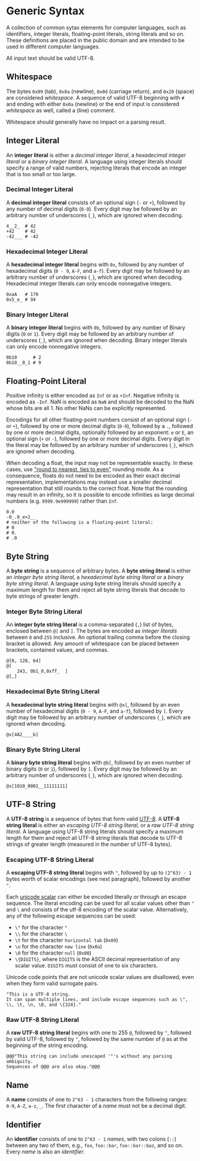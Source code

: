 # Generic Syntax

A collection of common sytax elements for computer languages, such as identifiers, integer literals, floating-point literals, string literals and so on. These definitions are placed in the public domain and are intended to be used in different computer languages.

All input text should be valid UTF-8.

## Whitespace

The bytes `0x09` (tab), `0x0a` (newline), `0x0d` (carriage return), and `0x20` (space) are considered *whitespace*. A sequence of valid UTF-8 beginning with `#` and ending with either `0x0a` (newline) or the end of input is considered *whitespace* as well, called a (line) comment.

Whitespace should generally have no impact on a parsing result.

## Integer Literal

An **integer literal** is either a *decimal integer literal*, a *hexadecimal integer literal* or a *binary integer literal*. A language using integer literals should specify a range of valid numbers, rejecting literals that encode an integer that is too small or too large.

### Decimal Integer Literal

A **decimal integer literal** consists of an optional sign (`-` or `+`), followed by any number of decimal digits (`0-9`). Every digit may be followed by an arbitrary number of underscores (`_`), which are ignored when decoding.

```
4__2_  # 42
+42    # 42
-42___ # -42
```

### Hexadecimal Integer Literal

A **hexadecimal integer literal** begins with `0x`, followed by any number of hexadecimal digits (`0 - 9`, `A-F`, and `a-f`). Every digit may be followed by an arbitrary number of underscores (`_`), which are ignored when decoding. Hexadecimal integer literals can only encode nonnegative integers.

```
0xaA   # 170
0x5_e_ # 94
```

### Binary Integer Literal

A **binary integer literal** begins with `0b`, followed by any number of Binary digits (`0` or `1`). Every digit may be followed by an arbitrary number of underscores (`_`), which are ignored when decoding. Binary integer literals can only encode nonnegative integers.

```
0b10      # 2
0b10__0_1 # 9
```

## Floating-Point Literal

Positive infinity is either encoded as `Inf` or as `+Inf`. Negative infinity is encoded as `-Inf`. NaN is encoded as `NaN` and should be decoded to the NaN whose bits are all 1. No other NaNs can be explicitly represented.

Encodings for all other floating-point numbers consist of an optional sign (`-` or `+`), followed by one or more decimal digits (`0-9`), followed by a `.`, followed by one or more decimal digits, optionally followed by an exponent: `e` or `E`, an optional sign (`+` or `-`), followed by one or more decimal digits. Every digit in the literal may be followed by an arbitrary number of underscores (`_`), which are ignored when decoding.

When decoding a float, the input may not be representable exactly. In these cases, use ["round to nearest, ties to even"](https://en.wikipedia.org/wiki/IEEE_754#Roundings_to_nearest) rounding mode. As a consequence, floats do not need to be encoded as their exact decimal representation, implementations may instead use a smaller decimal representation that still rounds to the correct float. Note that the rounding may result in an infinity, so it is possible to encode infinities as large decimal numbers (e.g. `9999.9e999999`) rather than `Inf`.

```
0.0
-0_.0_e+2__
# neither of the following is a floating-point literal:
# 0
# 0.
# .0
```

## Byte String

A **byte string** is a sequence of arbitrary bytes. A **byte string literal** is either an *integer byte string literal*, a *hexadecimal byte string literal* or a *binary byte string literal*. A language using byte string literals should specify a maximum length for them and reject all byte string literals that decode to byte strings of greater length.

### Integer Byte String Literal

An **integer byte string literal** is a comma-separated (`,`) list of bytes, enclosed between `@[` and `]`. The bytes are encoded as *integer literals* between `0` and `255` inclusive. An optional trailing comma before the closing bracket is allowed. Any amount of whitespace can be placed between brackets, contained values, and commas.

```
@[0, 128, 64]
@[
    243, 0b1_0,0xff_  ]
@[,]
```

### Hexadecimal Byte String Literal

A **hexadecimal byte string literal** begins with `@x[`, followed by an even number of hexadecimal digits (`0 - 9`, `A-F`, and `a-f`), followed by `]`. Every digit may be followed by an arbitrary number of underscores (`_`), which are ignored when decoding.

```
@x[4A2____b]
```

### Binary Byte String Literal

A **binary byte string literal** begins with `@b[`, followed by an even number of binary digits (`0` or `1`), followed by `]`. Every digit may be followed by an arbitrary number of underscores (`_`), which are ignored when decoding.

```
@x[1010_0001__11111111]
```

## UTF-8 String

A **UTF-8 string** is a sequence of bytes that form valid [UTF-8](https://en.wikipedia.org/wiki/UTF-8). A **UTF-8 string literal** is either an *escaping UTF-8 string literal*, or a *raw UTF-8 string literal*. A language using UTF-8 string literals should specify a maximum length for them and reject all UTF-8 string literals that decode to UTF-8 strings of greater length (measured in the number of UTF-8 bytes).

### Escaping UTF-8 String Literal

A **escaping UTF-8 string literal** begins with `"`, followed by up to `(2^63) - 1` bytes worth of scalar encodings (see next paragraph), followed by another `"`.

Each [unicode scalar](http://www.unicode.org/glossary/#unicode_scalar_value) can either be encoded literally or through an escape sequence. The literal encoding can be used for all scalar values other than `"` and `\` and consists of the utf-8 encoding of the scalar value. Alternatively, any of the following escape sequences can be used:

- `\"` for the character `"`
- `\\` for the character `\`
- `\t` for the character `horizontal tab` (`0x09`)
- `\n` for the character `new line` (`0x0a`)
- `\0` for the character `null` (`0x00`)
- `\{DIGITS}`, where `DIGITS` is the ASCII decimal representation of any scalar value. `DIGITS` must consist of one to six characters.

Unicode code points that are not unicode scalar values are disallowed, even when they form valid surrogate pairs.

```
"This is a UTF-8 string.
It can span multiple lines, and include escape sequences such as \", \\, \t, \n, \0, and \{324}."
```

### Raw UTF-8 String Literal

A **raw UTF-8 string literal** begins with one to 255 `@`, followed by `"`, followed by valid UTF-8, followed by `"`, followed by the same number of `@` as at the beginning of the string encoding.

```
@@@"This string can include unescaped '"'s without any parsing ambiguity.
Sequences of @@@ are also okay."@@@
```

## Name

A **name** consists of one to `2^63 - 1` characters from the following ranges: `0-9`, `A-Z`, `a-z`, `_`. The first character of a *name* must not be a decimal digit.

## Identifier

An **identifier** consists of one to `2^63 - 1` *names*, with two colons (`::`) between any two of them, e.g., `foo`, `foo::bar`, `foo::bar::baz`, and so on. Every *name* is also an *identifier*.

